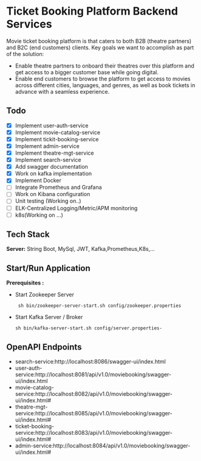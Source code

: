 
# Ticket Booking Platform Backend Services
Movie ticket booking platform is that caters to both B2B (theatre partners) and B2C (end customers) clients. Key goals we want to accomplish as part of the solution:
- Enable theatre partners to onboard their theatres over this platform and get access to a bigger customer base while going digital.
- Enable end customers to browse the platform to get access to movies across different cities, languages, and genres, as well as book tickets in advance with a seamless experience.

## Todo
- [x] Implement user-auth-service
- [x] Implement movie-catalog-service
- [x] Implement tickit-booking-service
- [x] Implement admin-service 
- [x] Implement theatre-mgt-service
- [x] Implement search-service
- [x] Add swagger documentation
- [x] Work on kafka implementation
- [x] Implement Docker
- [ ] Integrate Prometheus and Grafana
- [ ] Work on Kibana configuration
- [ ] Unit testing (Working on..)
- [ ] ELK-Centralized Logging/Metric/APM monitoring
- [ ] k8s(Working on ...)

## Tech Stack

**Server:** String Boot, MySql, JWT, Kafka,Prometheus,K8s,...

## Start/Run Application
**Prerequisites :**
- Start Zookeeper Server

       sh bin/zookeeper-server-start.sh config/zookeeper.properties

- Start Kafka Server / Broker

      sh bin/kafka-server-start.sh config/server.properties-
## OpenAPI Endpoints
- search-service:http://localhost:8086/swagger-ui/index.html
- user-auth-service:http://localhost:8081/api/v1.0/moviebooking/swagger-ui/index.html
- movie-catalog-service:http://localhost:8082/api/v1.0/moviebooking/swagger-ui/index.html#
- theatre-mgt-service:http://localhost:8085/api/v1.0/moviebooking/swagger-ui/index.html#
- ticket-booking-service:http://localhost:8083/api/v1.0/moviebooking/swagger-ui/index.html#
- admin-service:http://localhost:8084/api/v1.0/moviebooking/swagger-ui/index.html#